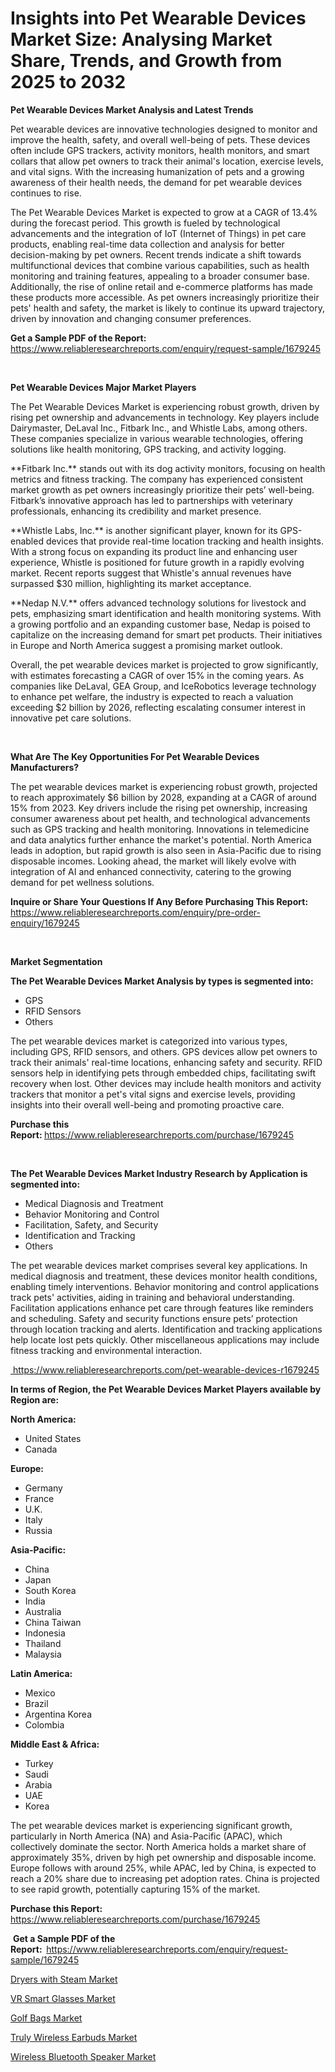 <p><h1>Insights into Pet Wearable Devices Market Size: Analysing Market Share, Trends, and Growth from 2025 to 2032</h1></p><p><strong>Pet Wearable Devices Market Analysis and Latest Trends</strong></p>
<p><p>Pet wearable devices are innovative technologies designed to monitor and improve the health, safety, and overall well-being of pets. These devices often include GPS trackers, activity monitors, health monitors, and smart collars that allow pet owners to track their animal's location, exercise levels, and vital signs. With the increasing humanization of pets and a growing awareness of their health needs, the demand for pet wearable devices continues to rise.</p><p>The Pet Wearable Devices Market is expected to grow at a CAGR of 13.4% during the forecast period. This growth is fueled by technological advancements and the integration of IoT (Internet of Things) in pet care products, enabling real-time data collection and analysis for better decision-making by pet owners. Recent trends indicate a shift towards multifunctional devices that combine various capabilities, such as health monitoring and training features, appealing to a broader consumer base. Additionally, the rise of online retail and e-commerce platforms has made these products more accessible. As pet owners increasingly prioritize their pets' health and safety, the market is likely to continue its upward trajectory, driven by innovation and changing consumer preferences.</p></p>
<p><strong>Get a Sample PDF of the Report:&nbsp;</strong> <a href="https://www.reliableresearchreports.com/enquiry/request-sample/1679245?utm_campaign=116&utm_medium=2&utm_source=Github&utm_content=ia&utm_term=04042025&utm_id=pet-wearable-devices">https://www.reliableresearchreports.com/enquiry/request-sample/1679245</a></p>
<p>&nbsp;</p>
<p><strong>Pet Wearable Devices Major Market Players</strong></p>
<p><p>The Pet Wearable Devices Market is experiencing robust growth, driven by rising pet ownership and advancements in technology. Key players include Dairymaster, DeLaval Inc., Fitbark Inc., and Whistle Labs, among others. These companies specialize in various wearable technologies, offering solutions like health monitoring, GPS tracking, and activity logging.</p><p>**Fitbark Inc.** stands out with its dog activity monitors, focusing on health metrics and fitness tracking. The company has experienced consistent market growth as pet owners increasingly prioritize their pets’ well-being. Fitbark’s innovative approach has led to partnerships with veterinary professionals, enhancing its credibility and market presence.</p><p>**Whistle Labs, Inc.** is another significant player, known for its GPS-enabled devices that provide real-time location tracking and health insights. With a strong focus on expanding its product line and enhancing user experience, Whistle is positioned for future growth in a rapidly evolving market. Recent reports suggest that Whistle's annual revenues have surpassed $30 million, highlighting its market acceptance.</p><p>**Nedap N.V.** offers advanced technology solutions for livestock and pets, emphasizing smart identification and health monitoring systems. With a growing portfolio and an expanding customer base, Nedap is poised to capitalize on the increasing demand for smart pet products. Their initiatives in Europe and North America suggest a promising market outlook.</p><p>Overall, the pet wearable devices market is projected to grow significantly, with estimates forecasting a CAGR of over 15% in the coming years. As companies like DeLaval, GEA Group, and IceRobotics leverage technology to enhance pet welfare, the industry is expected to reach a valuation exceeding $2 billion by 2026, reflecting escalating consumer interest in innovative pet care solutions.</p></p>
<p>&nbsp;</p>
<p><strong>What Are The Key Opportunities For Pet Wearable Devices Manufacturers?</strong></p>
<p><p>The pet wearable devices market is experiencing robust growth, projected to reach approximately $6 billion by 2028, expanding at a CAGR of around 15% from 2023. Key drivers include the rising pet ownership, increasing consumer awareness about pet health, and technological advancements such as GPS tracking and health monitoring. Innovations in telemedicine and data analytics further enhance the market's potential. North America leads in adoption, but rapid growth is also seen in Asia-Pacific due to rising disposable incomes. Looking ahead, the market will likely evolve with integration of AI and enhanced connectivity, catering to the growing demand for pet wellness solutions.</p></p>
<p><strong>Inquire or Share Your Questions If Any Before Purchasing This Report:</strong> <a href="https://www.reliableresearchreports.com/enquiry/pre-order-enquiry/1679245?utm_campaign=116&utm_medium=2&utm_source=Github&utm_content=ia&utm_term=04042025&utm_id=pet-wearable-devices">https://www.reliableresearchreports.com/enquiry/pre-order-enquiry/1679245</a></p>
<p>&nbsp;</p>
<p><strong>Market Segmentation</strong></p>
<p><strong>The Pet Wearable Devices Market Analysis by types is segmented into:</strong></p>
<p><ul><li>GPS</li><li>RFID Sensors</li><li>Others</li></ul></p>
<p><p>The pet wearable devices market is categorized into various types, including GPS, RFID sensors, and others. GPS devices allow pet owners to track their animals' real-time locations, enhancing safety and security. RFID sensors help in identifying pets through embedded chips, facilitating swift recovery when lost. Other devices may include health monitors and activity trackers that monitor a pet's vital signs and exercise levels, providing insights into their overall well-being and promoting proactive care.</p></p>
<p><strong>Purchase this Report:&nbsp;</strong><a href="https://www.reliableresearchreports.com/purchase/1679245?utm_campaign=116&utm_medium=2&utm_source=Github&utm_content=ia&utm_term=04042025&utm_id=pet-wearable-devices">https://www.reliableresearchreports.com/purchase/1679245</a></p>
<p>&nbsp;</p>
<p><strong>The Pet Wearable Devices Market Industry Research by Application is segmented into:</strong></p>
<p><ul><li>Medical Diagnosis and Treatment</li><li>Behavior Monitoring and Control</li><li>Facilitation, Safety, and Security</li><li>Identification and Tracking</li><li>Others</li></ul></p>
<p><p>The pet wearable devices market comprises several key applications. In medical diagnosis and treatment, these devices monitor health conditions, enabling timely interventions. Behavior monitoring and control applications track pets' activities, aiding in training and behavioral understanding. Facilitation applications enhance pet care through features like reminders and scheduling. Safety and security functions ensure pets’ protection through location tracking and alerts. Identification and tracking applications help locate lost pets quickly. Other miscellaneous applications may include fitness tracking and environmental interaction.</p></p>
<p><a href="https://www.reliableresearchreports.com/pet-wearable-devices-r1679245?utm_campaign=116&utm_medium=2&utm_source=Github&utm_content=ia&utm_term=04042025&utm_id=pet-wearable-devices">&nbsp;https://www.reliableresearchreports.com/pet-wearable-devices-r1679245</a></p>
<p><strong>In terms of Region, the Pet Wearable Devices Market Players available by Region are:</strong></p>
<p>
    <p> <strong> North America: </strong>
        <ul>
            <li>United States</li>
            <li>Canada</li>
        </ul>
        </p> 
    <p> <strong> Europe: </strong>
        <ul>
            <li>Germany</li>
            <li>France</li>
            <li>U.K.</li>
            <li>Italy</li>
            <li>Russia</li>
        </ul>
        </p> 
    <p> <strong> Asia-Pacific: </strong>
        <ul>
            <li>China</li>
            <li>Japan</li>
            <li>South Korea</li>
            <li>India</li>
            <li>Australia</li>
            <li>China Taiwan</li>
            <li>Indonesia</li>
            <li>Thailand</li>
            <li>Malaysia</li>
        </ul>
        </p> 
    <p> <strong> Latin America: </strong>
        <ul>
            <li>Mexico</li>
            <li>Brazil</li>
            <li>Argentina Korea</li>
            <li>Colombia</li>
        </ul>
        </p> 
    <p> <strong> Middle East & Africa: </strong>
        <ul>
            <li>Turkey</li>
            <li>Saudi</li>
            <li>Arabia</li>
            <li>UAE</li>
            <li>Korea</li>
        </ul>
    </p>
    </p>
<p><p>The pet wearable devices market is experiencing significant growth, particularly in North America (NA) and Asia-Pacific (APAC), which collectively dominate the sector. North America holds a market share of approximately 35%, driven by high pet ownership and disposable income. Europe follows with around 25%, while APAC, led by China, is expected to reach a 20% share due to increasing pet adoption rates. China is projected to see rapid growth, potentially capturing 15% of the market.</p></p>
<p><strong>Purchase this Report: </strong><a href="https://www.reliableresearchreports.com/purchase/1679245?utm_campaign=116&utm_medium=2&utm_source=Github&utm_content=ia&utm_term=04042025&utm_id=pet-wearable-devices">https://www.reliableresearchreports.com/purchase/1679245</a></p>
<p>&nbsp;<strong>Get a Sample PDF of the Report:&nbsp;&nbsp;</strong><a href="https://www.reliableresearchreports.com/enquiry/request-sample/1679245?utm_campaign=116&utm_medium=2&utm_source=Github&utm_content=ia&utm_term=04042025&utm_id=pet-wearable-devices">https://www.reliableresearchreports.com/enquiry/request-sample/1679245</a></p>
<p><strong></strong></p>
<p><p><a href="https://github.com/ElviraLeka1962/Market-Research-Report-List-1/blob/main/dryers-with-steam-market.md?utm_campaign=116&utm_medium=2&utm_source=Github&utm_content=ia&utm_term=04042025&utm_id=pet-wearable-devices">Dryers with Steam Market</a></p><p><a href="https://github.com/rosalinebhakta48/Market-Research-Report-List-1/blob/main/vr-smart-glasses-market.md?utm_campaign=116&utm_medium=2&utm_source=Github&utm_content=ia&utm_term=04042025&utm_id=pet-wearable-devices">VR Smart Glasses Market</a></p><p><a href="https://github.com/seyalshudae7/Market-Research-Report-List-1/blob/main/golf-bags-market.md?utm_campaign=116&utm_medium=2&utm_source=Github&utm_content=ia&utm_term=04042025&utm_id=pet-wearable-devices">Golf Bags Market</a></p><p><a href="https://github.com/darenph8er/Market-Research-Report-List-1/blob/main/truly-wireless-earbuds-market.md?utm_campaign=116&utm_medium=2&utm_source=Github&utm_content=ia&utm_term=04042025&utm_id=pet-wearable-devices">Truly Wireless Earbuds Market</a></p><p><a href="https://github.com/lateshab69/Market-Research-Report-List-1/blob/main/wireless-bluetooth-speaker-market.md?utm_campaign=116&utm_medium=2&utm_source=Github&utm_content=ia&utm_term=04042025&utm_id=pet-wearable-devices">Wireless Bluetooth Speaker Market</a></p></p>